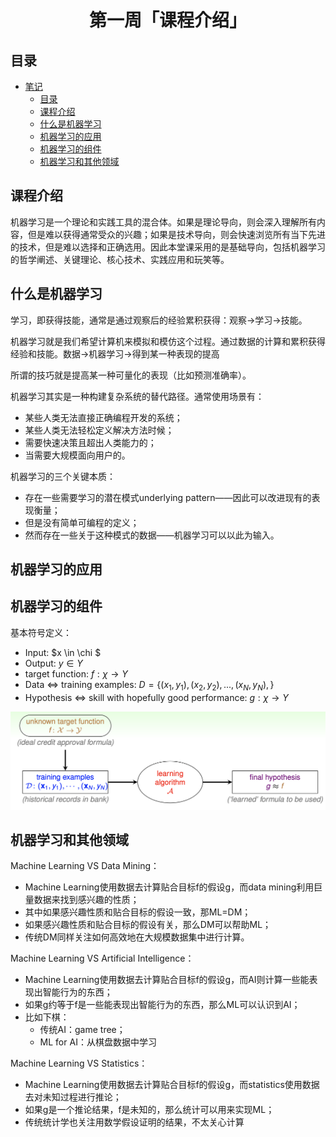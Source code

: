 <h1 align="center">第一周「课程介绍」</h1>



## 目录

* [笔记](#笔记)
  * [目录](#目录)
  * [课程介绍](#课程介绍)
  * [什么是机器学习](#什么是机器学习)
  * [机器学习的应用](#机器学习的应用)
  * [机器学习的组件](#机器学习的组件)
  * [机器学习和其他领域](#机器学习和其他领域)



## 课程介绍

机器学习是一个理论和实践工具的混合体。如果是理论导向，则会深入理解所有内容，但是难以获得通常受众的兴趣；如果是技术导向，则会快速浏览所有当下先进的技术，但是难以选择和正确选用。因此本堂课采用的是基础导向，包括机器学习的哲学阐述、关键理论、核心技术、实践应用和玩笑等。

## 什么是机器学习

学习，即获得技能，通常是通过观察后的经验累积获得：观察->学习->技能。

机器学习就是我们希望计算机来模拟和模仿这个过程。通过数据的计算和累积获得经验和技能。数据->机器学习->得到某一种表现的提高

所谓的技巧就是提高某一种可量化的表现（比如预测准确率）。

机器学习其实是一种构建复杂系统的替代路径。通常使用场景有：

- 某些人类无法直接正确编程开发的系统；
- 某些人类无法轻松定义解决方法时候；
- 需要快速决策且超出人类能力的；
- 当需要大规模面向用户的。

机器学习的三个关键本质：

- 存在一些需要学习的潜在模式underlying pattern——因此可以改进现有的表现衡量；
- 但是没有简单可编程的定义；
- 然而存在一些关于这种模式的数据——机器学习可以以此为输入。

## 机器学习的应用

## 机器学习的组件

基本符号定义：

- Input: $x \in \chi $
- Output: $y \in Y$
- target function: $f: \chi \to Y$
- Data $\Leftrightarrow$ training examples: $D = \{(x_1, y_1),(x_2, y_2), ...,(x_N, y_N),\}$
- Hypothesis $\Leftrightarrow$ skill with hopefully good performance: $g: \chi \to Y$

![](https://raw.githubusercontent.com/kakack/Coursera-MachineLearningFoundation/main/md_imgs/w1_1.png)



## 机器学习和其他领域


Machine Learning VS Data Mining：

- Machine Learning使用数据去计算贴合目标f的假设g，而data mining利用巨量数据来找到感兴趣的性质；
- 其中如果感兴趣性质和贴合目标的假设一致，那ML=DM；
- 如果感兴趣性质和贴合目标的假设有关，那么DM可以帮助ML；
- 传统DM同样关注如何高效地在大规模数据集中进行计算。

Machine Learning VS Artificial Intelligence：

- Machine Learning使用数据去计算贴合目标f的假设g，而AI则计算一些能表现出智能行为的东西；
- 如果g约等于f是一些能表现出智能行为的东西，那么ML可以认识到AI；
- 比如下棋：
  - 传统AI：game tree；
  - ML for AI：从棋盘数据中学习

Machine Learning VS Statistics：

- Machine Learning使用数据去计算贴合目标f的假设g，而statistics使用数据去对未知过程进行推论；
- 如果g是一个推论结果，f是未知的，那么统计可以用来实现ML；
- 传统统计学也关注用数学假设证明的结果，不太关心计算